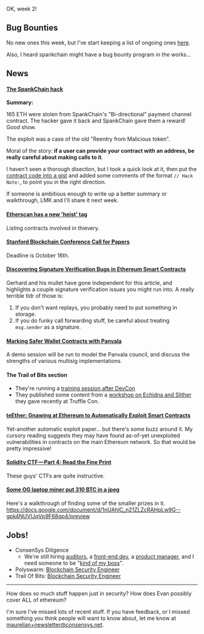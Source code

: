 OK, week 2! 

## Bug Bounties

No new ones this week, but I've start keeping a list of ongoing ones [here](https://consensys.github.io/smart-contract-best-practices/bug_bounty_list/).  

Also, I heard spankchain might have a bug bounty program in the works...

## News

#### [The SpankChain hack](https://medium.com/spankchain/we-got-spanked-what-we-know-so-far-d5ed3a0f38fe)

**Summary:**

165 ETH were stolen from SpankChain's "Bi-directional" payment channel contract. The hacker gave it back and SpankChain gave them a reward! Good show.

The exploit was a case of the old "Reentry from Malicious token". 

Moral of the story: **if a user can provide your contract with an address, be really careful about making calls to it**.

I haven't seen a thorough disection, but I took a quick look at it, then put the [contract code into a gist](https://gist.github.com/maurelian/ab9b4e0c089870a2bc36b47ca5ae3a56) and added some comments of the format `// Hack Note:`, to point you in the right direction. 

If someone is ambitious enough to write up a better summary or walkthrough, LMK and I'll share it next week. 

#### [Etherscan has a new 'heist' tag](https://etherscan.io/accounts?l=Heist)

Listing contracts involved in thievery.

#### [Stanford Blockchain Conference Call for Papers](https://cyber.stanford.edu/sbc19)

Deadline is October 16th.

#### [Discovering Signature Verification Bugs in Ethereum Smart Contracts](https://medium.com/@gerhard.wagner/discovering-signature-verification-bugs-in-ethereum-smart-contracts-424a494c6585)

Gerhard and his mullet have gone independent for this article, and highlights a couple signature verification issues you might run into. A really terrible tldr of those is: 

1. If you don't want replays, you probably need to put something in storage.
2. If you do funky call forwarding stuff, be careful about treating `msg.sender` as a signature.

#### [Marking Safer Wallet Contracts with Panvala](https://medium.com/@Panvala/marking-safer-wallet-contracts-with-panvala-2e2fa15e3e03)

A demo session will be run to model the Panvala council, and discuss the strengths of various multisig implementations.

#### The Trail of Bits section

* They're running a [training session after DevCon](https://twitter.com/japesinator/status/1050456225408790528)
* They published some content from a [workshop on Echidna and Slither]((https://github.com/trailofbits/publications/tree/master/workshops/Automated%20Smart%20Contracts%20Audit%20-%20TruffleCon%202018)) they gave recently at Truffle Con. 

#### [teEther: Gnawing at Ethereum to Automatically Exploit Smart Contracts](https://www.usenix.org/system/files/conference/usenixsecurity18/sec18-krupp.pdf)

Yet-another automatic exploit paper... but there's some buzz around it. My cursory reading suggests they may have found as-of-yet unexploited vulnerabilities in contracts on the main Ethereum network. So that would be pretty impressive!

#### [Solidity CTF — Part 4: Read the Fine Print](https://medium.com/authio/solidity-ctf-part-4-read-the-fine-print-5ad259a5f5bb)

These guys' CTFs are quite instructive. 

#### [Some OG laptop miner put 310 BTC in a jpeg](https://bitcoinchallenge.codes/)

Here's a walkthrough of finding some of the smaller prizes in it.
https://docs.google.com/document/d/1nUAhlC_n21ZLZcRAHpLw9G--gpk4NUVIJqVp9F68qp4/preview

## Jobs!

* ConsenSys Diligence
    * We're still hiring [auditors](https://new.consensys.net/careers/?gh_jid=609611), a [front-end dev](https://new.consensys.net/careers/?gh_jid=1183999), a [product manager](https://new.consensys.net/careers/?gh_jid=1127271), and I need someone to be "[kind of my boss](https://new.consensys.net/careers/?gh_jid=609611)".
* Polyswarm: [Blockchain Security Engineer](https://hire.withgoogle.com/public/jobs/polyswarmio/view/P_AAAAAAEAAADBzSJqXkeZZf)
* Trail Of Bits: [Blockchain Security Engineer](https://jobs.lever.co/trailofbits/df37aed7-78af-486b-aa3b-e364da725738)

----

How does so much stuff happen just in security? How does Evan possibly cover ALL of ethereum? 

I'm sure I've missed lots of recent stuff. If you have feedback, or I missed something you think people will want to know about, let me know at maurelian+newsletter@consensys.net. 


